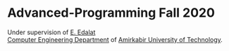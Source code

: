 # Advanced-Programming Fall 2020

Under supervision of [E. Edalat](https://ce.aut.ac.ir/~edalat)<br>
[Computer Engineering Department](https://ceit.aut.ac.ir/) of [Amirkabir University of Technology](https://aut.ac.ir/).

